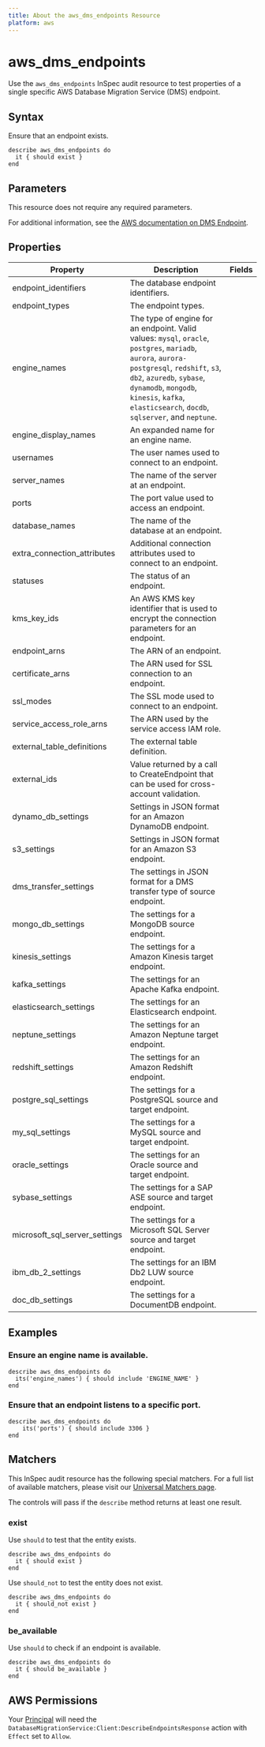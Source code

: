 ```yaml
---
title: About the aws_dms_endpoints Resource
platform: aws
---
```


# aws_dms_endpoints

Use the `aws_dms_endpoints` InSpec audit resource to test properties of a single specific AWS Database Migration Service (DMS) endpoint.

## Syntax

Ensure that an endpoint exists.

    describe aws_dms_endpoints do
      it { should exist }
    end

## Parameters

This resource does not require any required parameters.

For additional information, see the [AWS documentation on DMS Endpoint](https://docs.aws.amazon.com/AWSCloudFormation/latest/UserGuide/aws-resource-dms-endpoint.html).

## Properties

| Property | Description | Fields |
| --- | --- | --- |
| endpoint_identifiers | The database endpoint identifiers. |
| endpoint_types | The endpoint types. |
| engine_names | The type of engine for an endpoint. Valid values: `mysql`, `oracle`, `postgres`, `mariadb`, `aurora`, `aurora-postgresql`, `redshift`, `s3`, `db2`, `azuredb`, `sybase`, `dynamodb`, `mongodb`, `kinesis`, `kafka`, `elasticsearch`, `docdb`, `sqlserver`, and `neptune`. |
| engine_display_names | An expanded name for an engine name. |
| usernames | The user names used to connect to an endpoint. |
| server_names | The name of the server at an endpoint. |
| ports | The port value used to access an endpoint. |
| database_names | The name of the database at an endpoint. |
| extra_connection_attributes | Additional connection attributes used to connect to an endpoint. |
| statuses | The status of an endpoint. |
| kms_key_ids | An AWS KMS key identifier that is used to encrypt the connection parameters for an endpoint. |
| endpoint_arns | The ARN of an endpoint. |
| certificate_arns | The ARN used for SSL connection to an endpoint. |
| ssl_modes | The SSL mode used to connect to an endpoint. |
| service_access_role_arns | The ARN used by the service access IAM role. |
| external_table_definitions | The external table definition. |
| external_ids | Value returned by a call to CreateEndpoint that can be used for cross-account validation. |
| dynamo_db_settings | Settings in JSON format for an Amazon DynamoDB endpoint. |
| s3_settings | Settings in JSON format for an Amazon S3 endpoint. |
| dms_transfer_settings | The settings in JSON format for a DMS transfer type of source endpoint. |
| mongo_db_settings | The settings for a MongoDB source endpoint. |
| kinesis_settings | The settings for a Amazon Kinesis target endpoint. |
| kafka_settings | The settings for an Apache Kafka endpoint. |
| elasticsearch_settings | The settings for an Elasticsearch endpoint. |
| neptune_settings | The settings for an Amazon Neptune target endpoint. |
| redshift_settings | The settings for an Amazon Redshift endpoint. |
| postgre_sql_settings | The settings for a PostgreSQL source and target endpoint.  |
| my_sql_settings | The settings for a MySQL source and target endpoint. |
| oracle_settings | The settings for an Oracle source and target endpoint. |
| sybase_settings | The settings for a SAP ASE source and target endpoint. |
| microsoft_sql_server_settings | The settings for a Microsoft SQL Server source and target endpoint. |
| ibm_db_2_settings | The settings for an IBM Db2 LUW source endpoint. |
| doc_db_settings | The settings for a DocumentDB endpoint. |

## Examples

### Ensure an engine name is available.

    describe aws_dms_endpoints do
      its('engine_names') { should include 'ENGINE_NAME' }
    end

### Ensure that an endpoint listens to a specific port.

    describe aws_dms_endpoints do
        its('ports') { should include 3306 }
    end

## Matchers

This InSpec audit resource has the following special matchers. For a full list of available matchers, please visit our [Universal Matchers page](https://www.inspec.io/docs/reference/matchers/).

The controls will pass if the `describe` method returns at least one result.

### exist

Use `should` to test that the entity exists.

    describe aws_dms_endpoints do
      it { should exist }
    end

Use `should_not` to test the entity does not exist.

    describe aws_dms_endpoints do
      it { should_not exist }
    end

### be_available

Use `should` to check if an endpoint is available.

    describe aws_dms_endpoints do
      it { should be_available }
    end

## AWS Permissions

Your [Principal](https://docs.aws.amazon.com/IAM/latest/UserGuide/intro-structure.html#intro-structure-principal) will need the `DatabaseMigrationService:Client:DescribeEndpointsResponse` action with `Effect` set to `Allow`.
